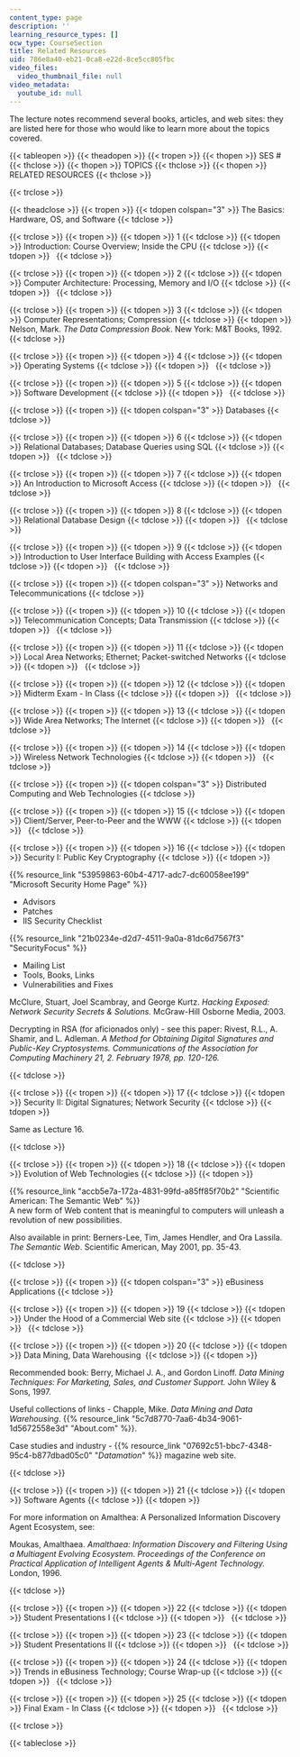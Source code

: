 ```yaml
---
content_type: page
description: ''
learning_resource_types: []
ocw_type: CourseSection
title: Related Resources
uid: 786e8a40-eb21-0ca8-e22d-8ce5cc805fbc
video_files:
  video_thumbnail_file: null
video_metadata:
  youtube_id: null
---
```


The lecture notes recommend several books, articles, and web sites: they are listed here for those who would like to learn more about the topics covered.

{{< tableopen >}}
{{< theadopen >}}
{{< tropen >}}
{{< thopen >}}
SES #
{{< thclose >}}
{{< thopen >}}
TOPICS
{{< thclose >}}
{{< thopen >}}
RELATED RESOURCES
{{< thclose >}}

{{< trclose >}}

{{< theadclose >}}
{{< tropen >}}
{{< tdopen colspan="3" >}}
The Basics: Hardware, OS, and Software
{{< tdclose >}}

{{< trclose >}}
{{< tropen >}}
{{< tdopen >}}
1
{{< tdclose >}}
{{< tdopen >}}
Introduction: Course Overview; Inside the CPU
{{< tdclose >}}
{{< tdopen >}}
 
{{< tdclose >}}

{{< trclose >}}
{{< tropen >}}
{{< tdopen >}}
2
{{< tdclose >}}
{{< tdopen >}}
Computer Architecture: Processing, Memory and I/O
{{< tdclose >}}
{{< tdopen >}}
 
{{< tdclose >}}

{{< trclose >}}
{{< tropen >}}
{{< tdopen >}}
3
{{< tdclose >}}
{{< tdopen >}}
Computer Representations; Compression
{{< tdclose >}}
{{< tdopen >}}
Nelson, Mark. _The Data Compression Book_. New York: M&T Books, 1992.
{{< tdclose >}}

{{< trclose >}}
{{< tropen >}}
{{< tdopen >}}
4
{{< tdclose >}}
{{< tdopen >}}
Operating Systems
{{< tdclose >}}
{{< tdopen >}}
 
{{< tdclose >}}

{{< trclose >}}
{{< tropen >}}
{{< tdopen >}}
5
{{< tdclose >}}
{{< tdopen >}}
Software Development
{{< tdclose >}}
{{< tdopen >}}
 
{{< tdclose >}}

{{< trclose >}}
{{< tropen >}}
{{< tdopen colspan="3" >}}
Databases
{{< tdclose >}}

{{< trclose >}}
{{< tropen >}}
{{< tdopen >}}
6
{{< tdclose >}}
{{< tdopen >}}
Relational Databases; Database Queries using SQL
{{< tdclose >}}
{{< tdopen >}}
 
{{< tdclose >}}

{{< trclose >}}
{{< tropen >}}
{{< tdopen >}}
7
{{< tdclose >}}
{{< tdopen >}}
An Introduction to Microsoft Access
{{< tdclose >}}
{{< tdopen >}}
 
{{< tdclose >}}

{{< trclose >}}
{{< tropen >}}
{{< tdopen >}}
8
{{< tdclose >}}
{{< tdopen >}}
Relational Database Design
{{< tdclose >}}
{{< tdopen >}}
 
{{< tdclose >}}

{{< trclose >}}
{{< tropen >}}
{{< tdopen >}}
9
{{< tdclose >}}
{{< tdopen >}}
Introduction to User Interface Building with Access Examples
{{< tdclose >}}
{{< tdopen >}}
 
{{< tdclose >}}

{{< trclose >}}
{{< tropen >}}
{{< tdopen colspan="3" >}}
Networks and Telecommunications
{{< tdclose >}}

{{< trclose >}}
{{< tropen >}}
{{< tdopen >}}
10
{{< tdclose >}}
{{< tdopen >}}
Telecommunication Concepts; Data Transmission
{{< tdclose >}}
{{< tdopen >}}
 
{{< tdclose >}}

{{< trclose >}}
{{< tropen >}}
{{< tdopen >}}
11
{{< tdclose >}}
{{< tdopen >}}
Local Area Networks; Ethernet; Packet-switched Networks
{{< tdclose >}}
{{< tdopen >}}
 
{{< tdclose >}}

{{< trclose >}}
{{< tropen >}}
{{< tdopen >}}
12
{{< tdclose >}}
{{< tdopen >}}
Midterm Exam - In Class
{{< tdclose >}}
{{< tdopen >}}
 
{{< tdclose >}}

{{< trclose >}}
{{< tropen >}}
{{< tdopen >}}
13
{{< tdclose >}}
{{< tdopen >}}
Wide Area Networks; The Internet
{{< tdclose >}}
{{< tdopen >}}
 
{{< tdclose >}}

{{< trclose >}}
{{< tropen >}}
{{< tdopen >}}
14
{{< tdclose >}}
{{< tdopen >}}
Wireless Network Technologies
{{< tdclose >}}
{{< tdopen >}}
 
{{< tdclose >}}

{{< trclose >}}
{{< tropen >}}
{{< tdopen colspan="3" >}}
Distributed Computing and Web Technologies
{{< tdclose >}}

{{< trclose >}}
{{< tropen >}}
{{< tdopen >}}
15
{{< tdclose >}}
{{< tdopen >}}
Client/Server, Peer-to-Peer and the WWW
{{< tdclose >}}
{{< tdopen >}}
 
{{< tdclose >}}

{{< trclose >}}
{{< tropen >}}
{{< tdopen >}}
16
{{< tdclose >}}
{{< tdopen >}}
Security I: Public Key Cryptography
{{< tdclose >}}
{{< tdopen >}}


{{% resource_link "53959863-60b4-4717-adc7-dc60058ee199" "Microsoft Security Home Page" %}}

*   Advisors
*   Patches
*   IIS Security Checklist

{{% resource_link "21b0234e-d2d7-4511-9a0a-81dc6d7567f3" "SecurityFocus" %}}

*   Mailing List
*   Tools, Books, Links
*   Vulnerabilities and Fixes

McClure, Stuart, Joel Scambray, and George Kurtz. _Hacking Exposed: Network Security Secrets & Solutions._ McGraw-Hill Osborne Media, 2003.  
  
Decrypting in RSA (for aficionados only) - see this paper: Rivest, R.L., A. Shamir, and L. Adleman. _A Method for Obtaining Digital Signatures and Public-Key Cryptosystems._ _Communications of the Association for Computing Machinery 21, 2. February 1978, pp. 120-126._


{{< tdclose >}}

{{< trclose >}}
{{< tropen >}}
{{< tdopen >}}
17
{{< tdclose >}}
{{< tdopen >}}
Security II: Digital Signatures; Network Security
{{< tdclose >}}
{{< tdopen >}}


Same as Lecture 16.


{{< tdclose >}}

{{< trclose >}}
{{< tropen >}}
{{< tdopen >}}
18
{{< tdclose >}}
{{< tdopen >}}
Evolution of Web Technologies
{{< tdclose >}}
{{< tdopen >}}


{{% resource_link "accb5e7a-172a-4831-99fd-a85ff85f70b2" "Scientific American: The Semantic Web" %}}  
A new form of Web content that is meaningful to computers will unleash a revolution of new possibilities.

Also available in print: Berners-Lee, Tim, James Hendler, and Ora Lassila. _The Semantic Web_. Scientific American, May 2001, pp. 35-43.


{{< tdclose >}}

{{< trclose >}}
{{< tropen >}}
{{< tdopen colspan="3" >}}
eBusiness Applications
{{< tdclose >}}

{{< trclose >}}
{{< tropen >}}
{{< tdopen >}}
19
{{< tdclose >}}
{{< tdopen >}}
Under the Hood of a Commercial Web site
{{< tdclose >}}
{{< tdopen >}}
 
{{< tdclose >}}

{{< trclose >}}
{{< tropen >}}
{{< tdopen >}}
20
{{< tdclose >}}
{{< tdopen >}}
Data Mining, Data Warehousing 
{{< tdclose >}}
{{< tdopen >}}


Recommended book: Berry, Michael J. A., and Gordon Linoff. _Data Mining Techniques: For Marketing, Sales, and Customer Support._ John Wiley & Sons, 1997.

Useful collections of links - Chapple, Mike. _Data Mining and Data Warehousing_. {{% resource_link "5c7d8770-7aa6-4b34-9061-1d5672558e3d" "About.com" %}}.

Case studies and industry - {{% resource_link "07692c51-bbc7-4348-95c4-b877dbad05c0" "_Datamation_" %}} magazine web site.


{{< tdclose >}}

{{< trclose >}}
{{< tropen >}}
{{< tdopen >}}
21
{{< tdclose >}}
{{< tdopen >}}
Software Agents
{{< tdclose >}}
{{< tdopen >}}


For more information on Amalthea: A Personalized Information Discovery Agent Ecosystem, see:  
  
Moukas, Amalthaea. _Amalthaea: Information Discovery and Filtering Using a Multiagent Evolving Ecosystem_. _Proceedings of the Conference on Practical Application of Intelligent Agents & Multi-Agent Technology._ London, 1996.


{{< tdclose >}}

{{< trclose >}}
{{< tropen >}}
{{< tdopen >}}
22
{{< tdclose >}}
{{< tdopen >}}
Student Presentations I
{{< tdclose >}}
{{< tdopen >}}
 
{{< tdclose >}}

{{< trclose >}}
{{< tropen >}}
{{< tdopen >}}
23
{{< tdclose >}}
{{< tdopen >}}
Student Presentations II
{{< tdclose >}}
{{< tdopen >}}
 
{{< tdclose >}}

{{< trclose >}}
{{< tropen >}}
{{< tdopen >}}
24
{{< tdclose >}}
{{< tdopen >}}
Trends in eBusiness Technology; Course Wrap-up
{{< tdclose >}}
{{< tdopen >}}
 
{{< tdclose >}}

{{< trclose >}}
{{< tropen >}}
{{< tdopen >}}
25
{{< tdclose >}}
{{< tdopen >}}
Final Exam - In Class
{{< tdclose >}}
{{< tdopen >}}
 
{{< tdclose >}}

{{< trclose >}}

{{< tableclose >}}